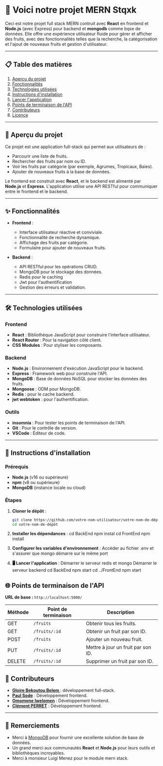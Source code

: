 # 🚀 Voici notre projet MERN Stqxk

Ceci est notre projet full stack MERN contruit avec **React** en frontend et **Node.js** (avec Express) pour backend et **mongodb** comme bqse de données. Elle offre une expérience utilisateur fluide pour gérer et afficher des fruits,  avec des fonctionnalités telles que la recherche, la catégorisation et l'ajout de nouveaux fruits et gestion d'utilisateur.

---

## 📋 Table des matières

1. [Aperçu du projet](#-aperçu-du-projet)
2. [Fonctionnalités](#-fonctionnalités)
3. [Technologies utilisées](#-technologies-utilisées)
4. [Instructions d'installation](#-instructions-dinstallation)
5. [Lancer l'application](#-lancer-lapplication)
6. [Points de terminaison de l'API](#-points-de-terminaison-de-lapi)
7. [Contributeurs](#-contributeurs)
8. [Licence](#-licence)

---

## 🌟 Aperçu du projet

Ce projet est une application full-stack qui permet aux utilisateurs de :
- Parcourir une liste de fruits.
- Rechercher des fruits par nom ou ID.
- Voir les fruits par catégorie (par exemple, Agrumes, Tropicaux, Baies).
- Ajouter de nouveaux fruits à la base de données.

Le frontend est construit avec **React**, et le backend est alimenté par **Node.js** et **Express**. L'application utilise une API RESTful pour communiquer entre le frontend et le backend.

---

## ✨ Fonctionnalités

- **Frontend** :
  - Interface utilisateur réactive et conviviale.
  - Fonctionnalité de recherche dynamique.
  - Affichage des fruits par catégorie.
  - Formulaire pour ajouter de nouveaux fruits.

- **Backend** :
  - API RESTful pour les opérations CRUD.
  - MongoDB pour le stockage des données.
  - Redis pour le caching
  - Jwt pour l'authentification
  - Gestion des erreurs et validation.

---

## 🛠️ Technologies utilisées

### Frontend
- **React** : Bibliothèque JavaScript pour construire l'interface utilisateur.
- **React Router** : Pour la navigation côté client.
- **CSS Modules** : Pour styliser les composants.

### Backend
- **Node.js** : Environnement d'exécution JavaScript pour le backend.
- **Express** : Framework web pour construire l'API.
- **MongoDB** : Base de données NoSQL pour stocker les données des fruits.
- **Mongoose** : ODM pour MongoDB.
- **Redis** : pour le cache backend.
- **jwt webtoken** : pour l'authentification.

### Outils
- **insomnia** : Pour tester les points de terminaison de l'API.
- **Git** : Pour le contrôle de version.
- **VSCode** : Éditeur de code.

---

## 🚀 Instructions d'installation

### Prérequis
- **Node.js** (v16 ou supérieure)
- **npm** (v8 ou supérieure)
- **MongoDB** (instance locale ou cloud)

### Étapes

1. **Cloner le dépôt** :
   ```bash
   git clone https://github.com/votre-nom-utilisateur/votre-nom-de-dépôt.git
   cd votre-nom-de-dépôt

2. **Installer les dépendances** :
   cd BackEnd
   npm instal
   cd FrontEnd
   npm install

2. **Configurer les variables d'environnement** :
   Accéder au fichier .env et s'assurer que mongo démarre sur le même port

2. **🖥️ Lancer l'application** :
   Démarrer le serveur redis et mongo
   Démarrer le serveur backend
   cd BackEnd
   npm start
   cd ../FrontEnd
   npm start

## 🌐 Points de terminaison de l'API

**URL de base :** `http://localhost:5000/`

| Méthode | Point de terminaison | Description                          |
|---------|----------------------|--------------------------------------|
| GET     | `/fruits`            | Obtenir tous les fruits.             |
| GET     | `/fruits/:id`        | Obtenir un fruit par son ID.         |
| POST    | `/fruits`            | Ajouter un nouveau fruit.            |
| PUT     | `/fruits/:id`        | Mettre à jour un fruit par son ID.   |
| DELETE  | `/fruits/:id`        | Supprimer un fruit par son ID.       |

## 👥 Contributeurs

- **[Gloire Bekoutou Belem ](https://github.com/Gloireski)** : développement full-stack.
- **[Paul Sode](https://github.com/PaulSode)** : Développement frontend.
- **[Omomene Iwelomen](https://github.com/Omomene)** : Développement frontend.
- **[Clément PERRET](https://github.com/perret)** : Développement frontend.

---

## 🙏 Remerciements

- Merci à [MongoDB](https://www.mongodb.com/) pour fournir une excellente solution de base de données.
- Un grand merci aux communautés **React** et **Node.js** pour leurs outils et bibliothèques incroyables.
- Merci à monsieur Luigi Menez pour le module mern stack.
